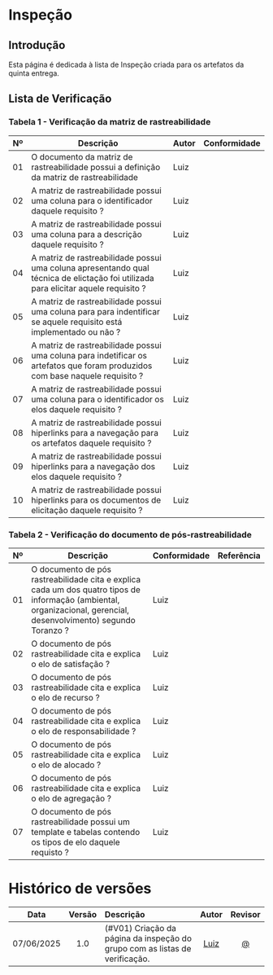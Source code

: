 # Inspeção

## Introdução

Esta página é dedicada à lista de Inspeção criada para os artefatos da quinta entrega.

## Lista de Verificação

### Tabela 1 - Verificação da matriz de rastreabilidade

| Nº  | Descrição                          | Autor                  | Conformidade                |
|-----|------------------------------------|------------------------|---------------------------|
| 01  | O documento da matriz de rastreabilidade possui a definição da matriz de rastreabilidade | Luiz |    |
| 02  | A matriz de rastreabilidade possui uma coluna para o identificador daquele requisito ? | Luiz | |
| 03  | A matriz de rastreabilidade possui uma coluna para a descrição daquele requisito ? | Luiz |  |
| 04  | A matriz de rastreabilidade possui uma coluna apresentando qual técnica de elictação foi utilizada para elicitar aquele requisito ? | Luiz |  |
| 05  | A matriz de rastreabilidade possui uma coluna para para indentificar se aquele requisito está implementado ou não ? | Luiz |  |
| 06  | A matriz de rastreabilidade possui uma coluna para indetificar os artefatos que foram produzidos com base naquele requisito ? | Luiz |  |
| 07  | A matriz de rastreabilidade possui uma coluna para o identificador os elos daquele requisito ? | Luiz |  |
| 08  | A matriz de rastreabilidade possui hiperlinks para a navegação para os artefatos daquele requisito ? | Luiz |  |
| 09  | A matriz de rastreabilidade possui hiperlinks para a navegação dos elos daquele requisito ? | Luiz |  |
| 10  | A matriz de rastreabilidade possui hiperlinks para os documentos de elicitação daquele requisito ? | Luiz | |

### Tabela 2 - Verificação do documento de pós-rastreabilidade

| Nº  | Descrição                          | Conformidade                  | Referência                |
|-----|------------------------------------|------------------------|---------------------------|
| 01  | O documento de pós rastreabilidade cita e explica cada um dos quatro tipos de informação (ambiental, organizacional, gerencial, desenvolvimento) segundo Toranzo ? | Luiz |   |
| 02  | O documento de pós rastreabilidade cita e explica o elo de satisfação ? | Luiz |    |
| 03  | O documento de pós rastreabilidade cita e explica o elo de recurso ? | Luiz |    |
| 04  | O documento de pós rastreabilidade cita e explica o elo de responsabilidade ? | Luiz |   |
| 05  | O documento de pós rastreabilidade cita e explica o elo de alocado ? | Luiz |  |
| 06  | O documento de pós rastreabilidade cita e explica o elo de agregação ? | Luiz |   |
| 07  | O documento de pós rastreabilidade possui um template e tabelas contendo os tipos de elo daquele requisto ? | Luiz |  |


# Histórico de versões

| Data       | Versão | Descrição                                 | Autor                                      | Revisor                                     |
| :--------: | :----: | :---------------------------------------- | :----------------------------------------: | :----------------------------------------: |
| 07/06/2025 |  1.0   | (#V01) Criação da página da inspeção do grupo com as listas de verificação.| [Luiz](https://github.com/luizfaria1989)   | [@](https://github.com/) |